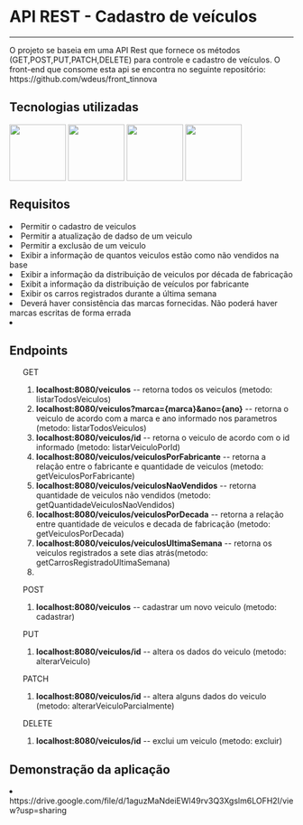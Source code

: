 <h1  >API REST - Cadastro de veículos</h1>
 <hr>
<p align="left">O projeto se baseia em uma API Rest que fornece os métodos (GET,POST,PUT,PATCH,DELETE) para controle e cadastro de veículos. O front-end que consome esta api se encontra no seguinte repositório: https://github.com/wdeus/front_tinnova </p>

<h2>Tecnologias utilizadas</h2>
<div style="display: inline_block">
<img align="center" src="https://cdn.jsdelivr.net/gh/devicons/devicon/icons/mysql/mysql-plain-wordmark.svg" width=100>

<img align="center" src="https://cdn.jsdelivr.net/gh/devicons/devicon/icons/java/java-original-wordmark.svg" width=100 />

<img align="center" src="https://cdn.jsdelivr.net/gh/devicons/devicon/icons/spring/spring-original-wordmark.svg" width=100 />

<img align="center" src="https://cdn.jsdelivr.net/gh/devicons/devicon/icons/apache/apache-original.svg" width=100 />
       
</div>


<h2>Requisitos</h2>
  <li>Permitir o cadastro de veiculos</li>
  <li>Permitir a atualização de dadso de um veiculo</li>
  <li>Permitir a exclusão de um veiculo</li>
  <li>Exibir a informação de quantos veiculos estão como não vendidos na base</li>
  <li>Exibir a informação da distribuição de veiculos por década de fabricação</li>
  <li>Exibit a informação da distribuição de veículos por fabricante</li>
  <li>Exibir os carros registrados durante a última semana</li>
  <li>Deverá haver consistência das marcas fornecidas. Não poderá haver marcas escritas de forma errada<li>


<h2>Endpoints</h2>
<ol>GET<ol>
  <li><b>localhost:8080/veiculos</b> -- retorna todos os veiculos (metodo: listarTodosVeiculos)</li>
  <li><b>localhost:8080/veiculos?marca={marca}&ano={ano}</b> -- retorna o veiculo de acordo com a marca e ano informado nos parametros (metodo: listarTodosVeiculos)</li>
  <li><b>localhost:8080/veiculos/id</b> -- retorna o veiculo de acordo com o id informado (metodo: listarVeiculoPorId)</li>
  <li><b>localhost:8080/veiculos/veiculosPorFabricante</b> -- retorna a relação entre o fabricante e quantidade de veiculos (metodo: getVeiculosPorFabricante)</li>
  <li><b>localhost:8080/veiculos/veiculosNaoVendidos</b> -- retorna quantidade de veiculos não vendidos (metodo: getQuantidadeVeiculosNaoVendidos)</li>
  <li><b>localhost:8080/veiculos/veiculosPorDecada</b> -- retorna a relação entre quantidade de veiculos e decada de fabricação (metodo: getVeiculosPorDecada)</li>
  <li><b>localhost:8080/veiculos/veiculosUltimaSemana</b> -- retorna os veiculos registrados a sete dias atrás(metodo: getCarrosRegistradoUltimaSemana)<li>
</ol>
</ol>

<ol>POST<ol>
  <li><b>localhost:8080/veiculos</b> -- cadastrar um novo veiculo (metodo: cadastrar)</li>
</ol>
</ol>


<ol>PUT<ol>
  <li><b>localhost:8080/veiculos/id</b> -- altera os dados do veiculo  (metodo: alterarVeiculo)</li>
</ol>
</ol>


<ol>PATCH<ol>
  <li><b>localhost:8080/veiculos/id</b> -- altera alguns dados do veiculo (metodo: alterarVeiculoParcialmente)</li>
</ol>
</ol>


<ol>DELETE<ol>
  <li><b>localhost:8080/veiculos/id</b> -- exclui um veiculo (metodo: excluir)</li>
</ol>
</ol>

<h2>Demonstração da aplicação </h2>
<li>https://drive.google.com/file/d/1aguzMaNdeiEWl49rv3Q3Xgslm6LOFH2I/view?usp=sharing</li>
